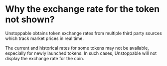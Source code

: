 # Why the exchange rate for the token not shown?

Unstoppable obtains token exchange rates from multiple third party sources which track market prices in real time.

The current and historical rates for some tokens may not be available, especially for newly launched tokens. In such cases, Unstoppable will not display the exchange rate for the coin.

